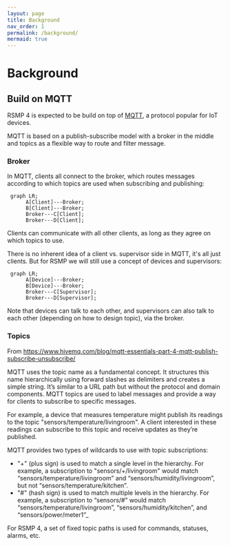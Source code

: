 ```yaml
---
layout: page
title: Background
nav_order: 1
permalink: /background/
mermaid: true
---
```

# Background
## Build on MQTT
RSMP 4 is expected to be build on top of [MQTT](https://mqtt.org/), a protocol popular for IoT devices.

MQTT is based on a publish-subscribe model with a broker in the middle and topics as a flexible way to route and filter message.

### Broker
In MQTT, clients all connect to the broker, which routes messages according to which topics are used when subscribing and publishing:

```mermaid
 graph LR;
      A[Client]---Broker;
      B[Client]---Broker;
      Broker---C[Client];
      Broker---D[Client];
```

Clients can communicate with all other clients, as long as they agree on which topics to use.

There is no inherent idea of a client vs. supervisor side in MQTT, it's all just clients. But for RSMP we will still use a concept of devices and supervisors:

```mermaid
 graph LR;
      A[Device]---Broker;
      B[Device]---Broker;
      Broker---C[Supervisor];
      Broker---D[Supervisor];
```
Note that devices can talk to each other, and supervisors can also talk to each other (depending on how to design topic), via the broker.

### Topics
From https://www.hivemq.com/blog/mqtt-essentials-part-4-mqtt-publish-subscribe-unsubscribe/

MQTT uses the topic name as a fundamental concept. It structures this name hierarchically using forward slashes as delimiters and creates a simple string. It’s similar to a URL path but without the protocol and domain components. MQTT topics are used to label messages and provide a way for clients to subscribe to specific messages.

For example, a device that measures temperature might publish its readings to the topic "sensors/temperature/livingroom". A client interested in these readings can subscribe to this topic and receive updates as they’re published.

MQTT provides two types of wildcards to use with topic subscriptions:

- "+" (plus sign) is used to match a single level in the hierarchy. For example, a subscription to "sensors/+/livingroom" would match “sensors/temperature/livingroom” and “sensors/humidity/livingroom”, but not “sensors/temperature/kitchen”.
- "#" (hash sign) is used to match multiple levels in the hierarchy. For example, a subscription to “sensors/#” would match “sensors/temperature/livingroom”, “sensors/humidity/kitchen”, and “sensors/power/meter1”_

For RSMP 4, a set of fixed topic paths is used for commands, statuses, alarms, etc.
